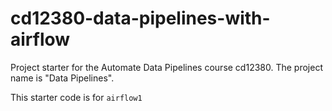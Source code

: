 # cd12380-data-pipelines-with-airflow
Project starter for the Automate Data Pipelines course cd12380. The project name is "Data Pipelines".

This starter code is for `airflow1`